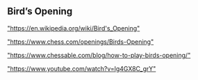 <h2>Bird’s Opening</h2>
<p><a href="https://en.wikipedia.org/wiki/Bird's_Opening">"https://en.wikipedia.org/wiki/Bird's_Opening"</a></p>

<p><a href="https://www.chess.com/openings/Birds-Opening">"https://www.chess.com/openings/Birds-Opening"</a></p>

<p><a href="https://www.chessable.com/blog/how-to-play-birds-opening/">"https://www.chessable.com/blog/how-to-play-birds-opening/"</a></p>

<p><a href="https://www.youtube.com/watch?v=lg4GX8C_grY">"https://www.youtube.com/watch?v=lg4GX8C_grY"</a></p>

